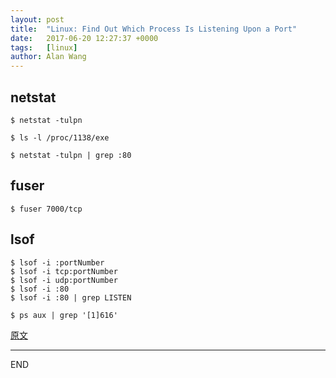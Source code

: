 ```yaml
---
layout: post
title:  "Linux: Find Out Which Process Is Listening Upon a Port"
date:   2017-06-20 12:27:37 +0000
tags:   [linux]
author: Alan Wang
---
```


## netstat

```shell
$ netstat -tulpn

$ ls -l /proc/1138/exe
```

```shell
$ netstat -tulpn | grep :80
```

## fuser

```shell
$ fuser 7000/tcp
```

## lsof

```shell
$ lsof -i :portNumber 
$ lsof -i tcp:portNumber 
$ lsof -i udp:portNumber 
$ lsof -i :80
$ lsof -i :80 | grep LISTEN
```

```shell
$ ps aux | grep '[1]616'
```

[原文](https://www.cyberciti.biz/faq/what-process-has-open-linux-port/)

---
END
